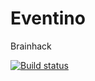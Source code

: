 # Eventino
Brainhack

[![Build status](https://dev.azure.com/NikolaiKuksov/Eventino/_apis/build/status/Eventino-CI)](https://dev.azure.com/NikolaiKuksov/Eventino/_build/latest?definitionId=2)
